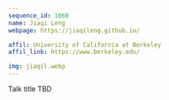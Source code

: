 ```yaml
---
sequence_id: 1060
name: Jiaqi Leng
webpage: https://jiaqileng.github.io/

affil: University of California at Berkeley
affil_link: https://www.berkeley.edu/

img: jiaqil.webp
---
```


Talk title TBD